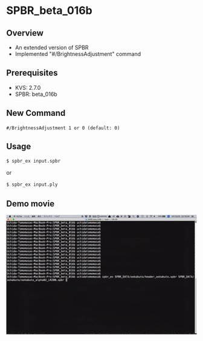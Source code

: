 # SPBR_beta_016b

## Overview
- An extended version of SPBR
- Implemented "#/BrightnessAdjustment" command

## Prerequisites
- KVS: 2.7.0
- SPBR: beta_016b

## New Command
```
#/BrightnessAdjustment 1 or 0 (default: 0)
```

## Usage
```bash
$ spbr_ex input.spbr
```

or

```bash
$ spbr_ex input.ply
```

## Demo movie
![demo](resources/demo.gif)